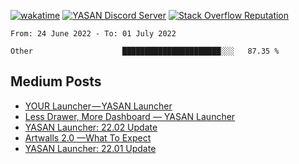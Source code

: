 [![wakatime](https://wakatime.com/badge/user/4e46b857-e471-4180-b789-44e714acaeb2.svg)](https://wakatime.com/@4e46b857-e471-4180-b789-44e714acaeb2)
[![YASAN Discord Server](https://img.shields.io/discord/552160677872271361?label=YASAN%20Discord%20Server)](https://discord.com/invite/htPzqAU)
[![Stack Overflow Reputation](https://img.shields.io/stackexchange/stackoverflow/r/10406881?label=Stack%20Overflow%20Reputation)](https://stackoverflow.com/users/10406881/yasan)

<!--START_SECTION:waka-->

```text
From: 24 June 2022 - To: 01 July 2022

Other                    ██████████████████████░░░   87.35 %
```

<!--END_SECTION:waka-->

## Medium Posts
<!-- BLOG-POST-LIST:START -->
- [YOUR Launcher — YASAN Launcher](https://yasandev.medium.com/your-launcher-yasan-launcher-5e3549e37d1b?source=rss-fcea725800bc------2)
- [Less Drawer, More Dashboard — YASAN Launcher](https://yasandev.medium.com/less-drawer-more-dashboard-yasan-launcher-34caf70504ba?source=rss-fcea725800bc------2)
- [YASAN Launcher: 22.02 Update](https://yasandev.medium.com/yasan-launcher-22-02-update-2507d3f40bf2?source=rss-fcea725800bc------2)
- [Artwalls 2.0 —What To Expect](https://yasandev.medium.com/artwalls-2-0-what-to-expect-2016c23d572e?source=rss-fcea725800bc------2)
- [YASAN Launcher: 22.01 Update](https://yasandev.medium.com/yasan-launcher-22-01-update-b62bc053e2cf?source=rss-fcea725800bc------2)
<!-- BLOG-POST-LIST:END -->
